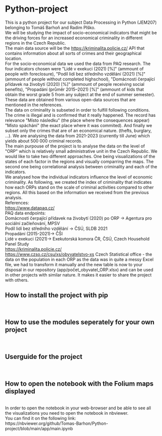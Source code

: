 # Python-project
This is a python project for our subject Data Processing in Python (JEM207) belonging to Tomáš Barhoň and Radim Plško.
<br/>
We will be studying the impact of socio-economical indicators that might be the driving forces for an increased economical criminality in different regions in the Czech Republic.
<br/>
The main data source will be the https://kriminalita.policie.cz/ API that contains information about all sorts of crimes and their geographical location.
<br/>
For the socio-economical data we used the data from PAQ research. The four indicators chosen were "Lidé v exekuci (2021) [%]" (ammount of people with foreclosure), "Podíl lidí bez středního vzdělání (2021) [%]" (ammount of people without completed highschool), "Domácnosti čerpající přídavek na živobytí (2020) [%]" (ammount of people receiving social benefits), "Propadání (průměr 2015–2021) [%]" (ammount of kids that obtain the worst grade 5 from any subject at the end of summer semester). These data are obtained from various open-data sources that are mentioned in the references.
<br/>
The data on criminality is subseted in order to fulfill following conditions. The crime is illegal and is confirmed that it really happened. The record has relevance "Místo následku" (the place where the consequences appear) "Místo spáchání" (the exact place where it was commited). And finally we subset only the crimes that are of an economical nature. (thefts, burglary, ...). We are analysing the data from 2021-2023 (currently till June) which yields about 500 000 criminal records.
<br/>
The main purpouse of the project is to analyse the data on the level of "ORP" which is relatively small administrative unit in the Czech Republic. We would like to take two different approaches. One being visualizations of the states of each factor in the regions and visually comparring the maps. The second one being correlational analysis between criminality and each of the indicators.
<br/>
We analysed how the individual indicators influence the level of economic criminality. As following, we created the index of criminality that indicates how each ORPs stand on the scale of criminal activities compared to other regions. All this based on the information we received from the previous analysis.
<br/>
References:
<br/>
https://www.datapaq.cz/
<br/>
PAQ data endpoints:
<br/>
Domácnosti čerpající přídavek na živobytí (2020) po ORP -> Agentura pro sociální začleňování, MPSV
<br/>
Podíl lidí bez středního vzdělání -> ČSÚ, SLDB 2021
<br/>
Propadání (2015-2021)-> ČŠI
<br/>
Lidé v exekuci (2021)-> Exekutorská komora ČR, ČSÚ, Czech Household Panel Study
<br/>
https://kriminalita.policie.cz/
<br/>
https://www.czso.cz/csu/xs/obyvatelstvo-xs
Czech Statistical office - the data on the population in each ORP
as the data was in quite a messy Excel file, we had to transform it manually and the new table is now to your disposal in our repository (app/počet_obyvatel_ORP.xlsx) and can be used in other projects with similar nature. It makes it easier to share the project with others.
<br/>

## How to install the project with pip
<br/>

## How to use the modules seperately for your own project
<br/>

## Userguide for the project

<br/>

## How to open the notebook with the Folium maps displayed
<br/>
In order to open the notebook in your web-browser and be able to see all the visualizations you need to open the notebook in nbviewer. 
<br/>
You can find it on the following link:
<br/>
https://nbviewer.org/github/Tomas-Barhon/Python-project/blob/main/app/main.ipynb





